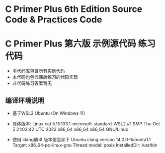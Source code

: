 # C Primer Plus 6th Edition Source Code & Practices Code
# C Primer Plus 第六版 示例源代码 练习代码

- 本代码库包含所有实例代码
- 本代码也包含课后练习的代码实现
- 非代码练习答案暂无


## 编译环境说明
- 基于WSL2 Ubuntu (On Windows 11)
- 具体版本: Linux cat 5.15.133.1-microsoft-standard-WSL2 #1 SMP Thu Oct 5 21:02:42 UTC 2023 x86_64 x86_64 x86_64 GNU/Linux

- 使用 clang编译 版本信息如下
Ubuntu clang version 14.0.0-1ubuntu1.1
Target: x86_64-pc-linux-gnu
Thread model: posix
InstalledDir: /usr/bin